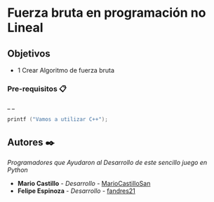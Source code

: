 # Fuerza bruta en programación no Lineal


## Objetivos
- 1 Crear Algoritmo de fuerza bruta

### Pre-requisitos 📋
_ _

```c
printf ("Vamos a utilizar C++");
```

## Autores ✒️

_Programadores que Ayudaron al Desarrollo de este sencillo juego en Python_

* **Mario Castillo** - *Desarrollo* - [MarioCastilloSan](https://github.com/MarioCastilloSan)
* **Felipe Espinoza** - *Desarrollo* - [fandres21](https://github.com/fespinozasanchez/)
